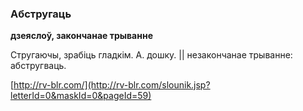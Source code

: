 ### Абстругаць
**дзеяслоў, закончанае трыванне**

Стругаючы, зрабіць гладкім. А. дошку. || незакончанае трыванне: абстругваць.

<a rel="author">[http://rv-blr.com/](http://rv-blr.com/slounik.jsp?letterId=0&maskId=0&pageId=59)</a>
